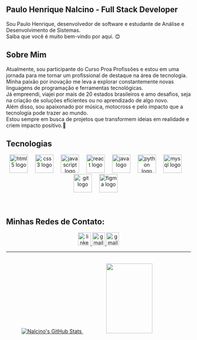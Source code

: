 ## Paulo Henrique Nalcino -  Full Stack Developer

Sou Paulo Henrique, desenvolvedor de software e estudante de Análise e Desenvolvimento de Sistemas.<br/>
Saiba que você é muito bem-vindo por aqui. 😊
<div align="left"> 

## Sobre Mim
  
Atualmente, sou participante do Curso Proa Profissões e estou em uma jornada para me tornar um profissional de destaque na área de tecnologia. <br/> Minha paixão por inovação me leva a explorar constantemente novas linguagens de programação e ferramentas tecnológicas.<br/> Já empreendi, viajei por mais de 20 estados brasileiros e amo desafios, seja na criação de soluções eficientes ou no aprendizado de algo novo.<br/> Além disso, sou apaixonado por música, motocross e pelo impacto que a tecnologia pode trazer ao mundo.<br/> Estou sempre em busca de projetos que transformem ideias em realidade e criem impacto positivo.🚀

<div/>

## Tecnologias

<div/>

<div align="center">
  <img src="https://cdn.jsdelivr.net/gh/devicons/devicon/icons/html5/html5-original.svg" height="50" alt="html5 logo"  />
  <img width="12" />
  <img src="https://cdn.jsdelivr.net/gh/devicons/devicon/icons/css3/css3-original.svg" height="50" alt="css3 logo"  />
  <img width="12" />
  <img src="https://cdn.jsdelivr.net/gh/devicons/devicon/icons/javascript/javascript-original.svg" height="50" alt="javascript logo"  />
  <img width="12" />
  <img src="https://cdn.jsdelivr.net/gh/devicons/devicon/icons/react/react-original.svg" height="50" alt="react logo"  />
  <img width="12" />
  <img src="https://cdn.jsdelivr.net/gh/devicons/devicon/icons/java/java-original.svg" height="50" alt="java logo"  />
  <img width="12" />
  <img src="https://cdn.jsdelivr.net/gh/devicons/devicon/icons/python/python-original.svg" height="50" alt="python logo"  />
  <img width="12" />
  <img src="https://cdn.jsdelivr.net/gh/devicons/devicon/icons/mysql/mysql-original.svg" height="50" alt="mysql logo"  />
  <img width="12" />
  <img src="https://cdn.jsdelivr.net/gh/devicons/devicon/icons/git/git-original.svg" height="50" alt="git logo"  />
  <img width="12" />
  <img src="https://cdn.jsdelivr.net/gh/devicons/devicon/icons/figma/figma-original.svg" height="50" alt="figma logo"  />
  <img width="12" />
         
</div>
<br>
<br>

<div alig="left"> 
<h2>Minhas Redes de Contato: </h2>
</div>

<div align="center">
  <a href="https://www.linkedin.com/in/paulo-nalcino/" target="_blank">
    <img src="https://img.shields.io/static/v1?message=LinkedIn&logo=linkedin&label=&color=0077B5&logoColor=white&labelColor=&style=for-the-badge" height="35" alt="linkedin logo"  />
  </a>
  
  <a href="phnalcino@gmail.com" target="_blank">
    <img src="https://img.shields.io/static/v1?message=Gmail&logo=gmail&label=&color=D14836&logoColor=white&labelColor=&style=for-the-badge" height="35" alt="gmail logo"  />
  </a>

  <a href="https://api.whatsapp.com/send/?phone=5511986004306&text=Ol%C3%A1%2C+Paulo%21+Tudo+bem%3F&type=phone_number&app_absent=0" target="_blank">
    <img src="https://img.shields.io/static/v1?message=Whatsapp&logo=whatsapp&label=&color=green&logoColor=white&labelColor=&style=for-the-badge" height="35" alt="gmail logo"  />
  </a>
  
</div>

<hr/>
<br>

<div align="center">  
  <a href="https://awesome-github-stats.azurewebsites.net/user-stats/Nalcino?cardType=level&theme=github-dark">
    <img alt="Nalcino's GitHub Stats" src="https://awesome-github-stats.azurewebsites.net/user-stats/Nalcino?cardType=level&theme=github-dark" />
  </a>

  <img width="50%" height="190px" src="https://github-readme-stats.vercel.app/api/top-langs/?username=Nalcino&layout=compact&hide_border=false&border_color=FFFFFF&title_color=FFFFFF&text_color=FFFFFF&bg_color=0d1117" /> 
  <br><br>
</div>

<div/>


